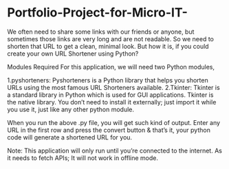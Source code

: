 # Portfolio-Project-for-Micro-IT-
We often need to share some links with our friends or anyone, but sometimes those links are very long and are not readable. So we need to shorten that URL to get a clean, minimal look. But how it is, if you could create your own URL Shortener using Python?

Modules Required
For this application, we will need two Python modules,

1.pyshorteners: Pyshorteners is a Python library that helps you shorten URLs using the most famous URL Shorteners available.
2.Tkinter: Tkinter is a standard library in Python which is used for GUI applications. Tkinter is the native library. You don’t need to install it externally; just import it while you use it, just like any other python module.

When you run the above .py file, you will get such kind of output. Enter any URL in the first row and press the convert button & that’s it, your python code will generate a shortened URL for you.

Note: This application will only run until you’re connected to the internet. As it needs to fetch APIs; It will not work in offline mode.
